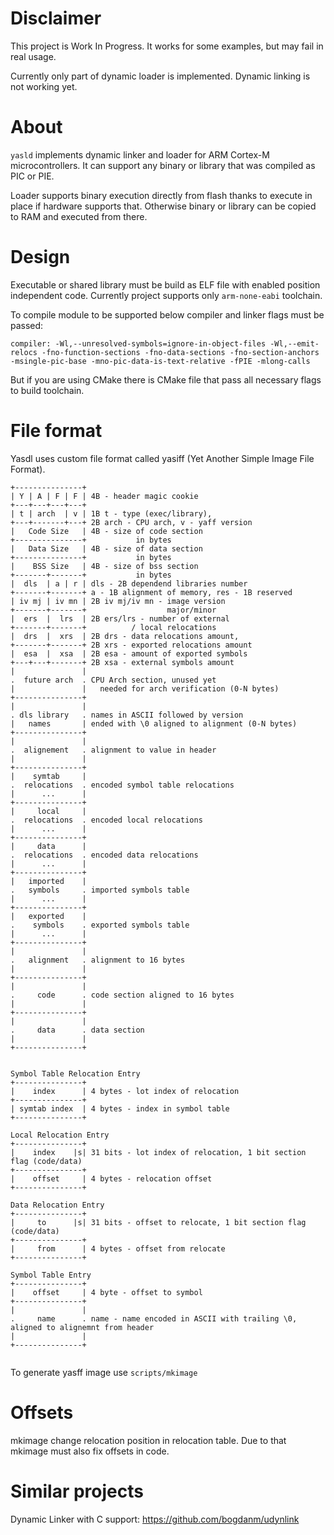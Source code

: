# Disclaimer 
This project is Work In Progress. 
It works for some examples, but may fail in real usage.

Currently only part of dynamic loader is implemented. Dynamic linking is not working yet.

# About

```yasld``` implements dynamic linker and loader for ARM Cortex-M microcontrollers. 
It can support any binary or library that was compiled as PIC or PIE. 

Loader supports binary execution directly from flash thanks to execute in place if hardware supports that. 
Otherwise binary or library can be copied to RAM and executed from there. 

# Design 

Executable or shared library must be build as ELF file with enabled position independent code. Currently project supports only ```arm-none-eabi``` toolchain. 

To compile module to be supported below compiler and linker flags must be passed:
```
compiler: -Wl,--unresolved-symbols=ignore-in-object-files -Wl,--emit-relocs -fno-function-sections -fno-data-sections -fno-section-anchors -msingle-pic-base -mno-pic-data-is-text-relative -fPIE -mlong-calls
```

But if you are using CMake there is CMake file that pass all necessary flags to build toolchain.

# File format 

Yasdl uses custom file format called yasiff (Yet Another Simple Image File Format).

```
+---------------+
| Y | A | F | F | 4B - header magic cookie 
+---+---+---+---+
| t | arch  | v | 1B t - type (exec/library),
+---+-------+---+ 2B arch - CPU arch, v - yaff version 
|   Code Size   | 4B - size of code section 
+---------------+           in bytes
|   Data Size   | 4B - size of data section 
+---------------+           in bytes
|    BSS Size   | 4B - size of bss section 
+-------+-------+           in bytes
|  dls  | a | r | dls - 2B dependend libraries number
+-------+-------+ a - 1B alignment of memory, res - 1B reserved
| iv mj | iv mn | 2B iv mj/iv mn - image version 
+-------+-------+                  major/minor
|  ers  |  lrs  | 2B ers/lrs - number of external
+-------+-------+          / local relocations 
|  drs  |  xrs  | 2B drs - data relocations amount,
+-------+-------+ 2B xrs - exported relocations amount
|  esa  |  xsa  | 2B esa - amount of exported symbols
+---+---+-------+ 2B xsa - external symbols amount
|               |
.  future arch  . CPU Arch section, unused yet
|               |   needed for arch verification (0-N bytes)
+---------------+
|               |
. dls library   . names in ASCII followed by version  
|   names       | ended with \0 aligned to alignment (0-N bytes) 
+---------------+ 
|               |
.  alignement   . alignment to value in header
|               |
+---------------+
|    symtab     |
.  relocations  . encoded symbol table relocations
|      ...      |
+---------------+
|     local     |
.  relocations  . encoded local relocations
|      ...      |
+---------------+
|     data      |
.  relocations  . encoded data relocations
|      ...      |
+---------------+
|   imported    | 
.   symbols     . imported symbols table 
|      ...      |
+---------------+
|   exported    |
.    symbols    . exported symbols table
|      ...      |
+---------------+
|               |
.   alignment   . alignment to 16 bytes
|               |
+---------------+
|               |
.     code      . code section aligned to 16 bytes 
|               |
+---------------+
|               |
.     data      . data section 
|               |
+---------------+


Symbol Table Relocation Entry
+---------------+
|    index      | 4 bytes - lot index of relocation 
+---------------+
| symtab index  | 4 bytes - index in symbol table 
+---------------+

Local Relocation Entry
+---------------+
|    index    |s| 31 bits - lot index of relocation, 1 bit section flag (code/data)
+---------------+
|    offset     | 4 bytes - relocation offset
+---------------+

Data Relocation Entry
+---------------+
|     to      |s| 31 bits - offset to relocate, 1 bit section flag (code/data)
+---------------+
|     from      | 4 bytes - offset from relocate 
+---------------+

Symbol Table Entry 
+---------------+
|    offset     | 4 byte - offset to symbol
+---------------+
|               |
.     name      . name - name encoded in ASCII with trailing \0, aligned to alignemnt from header
|               |
+---------------+


```

To generate yasff image use ```scripts/mkimage```

# Offsets 

mkimage change relocation position in relocation table. Due to that mkimage must also fix offsets in code.

# Similar projects 

Dynamic Linker with C support: https://github.com/bogdanm/udynlink


